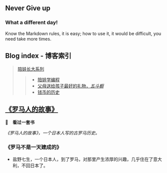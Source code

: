 ## Never Give up

### What a different day!


Know the Markdown rules, it is easy; how to use it, it would be difficult, you need take more times.



## Blog index - 博客索引

> [陪娃长大系列](../DocsMD/docs/index.html)
> > * [陪娃学编程](../DocsMD/docs/index.html#/docs/KidsStudyProgram?id=睡觉和手机-代前言)
> > * [父母送给孩子最好的礼物，*五斗橱*](../DocsMD/docs/index.html#/docs/WuDouChu)
> > * [钱币的历史](../DocsMD/docs/index.html#/docs/CoinHistroy?id=以物易物)



## <u>《罗马人的故事》</u>
**👀　看过一套书**

*《罗马人的故事》，一个日本人写的古罗马历史。*


### 《罗马不是一天建成的》
+ 盐野七生，一个日本人，到了罗马，对那里产生浓厚的兴趣，几乎住在了意大利，不回日本了。


